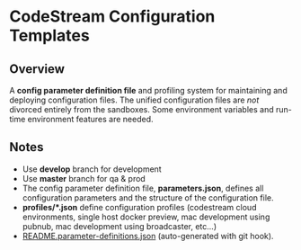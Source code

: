 # CodeStream Configuration Templates

## Overview
A **config parameter definition file** and profiling system for maintaining
and deploying configuration files.  The unified configuration files are *not*
divorced entirely from the sandboxes. Some environment variables and run-time
environment features are needed.

## Notes
- Use **develop** branch for development
- Use **master** branch for qa & prod
- The config parameter definition file, **parameters.json**, defines all
  configuration parameters and the structure of the configuration file.
- **profiles/\*.json** define configuration profiles (codestream cloud
  environments, single host docker preview, mac development using pubnub,
  mac development using broadcaster, etc...)
- [README.parameter-definitions.json](README.parameter-definitions.json) (auto-generated with git hook).
